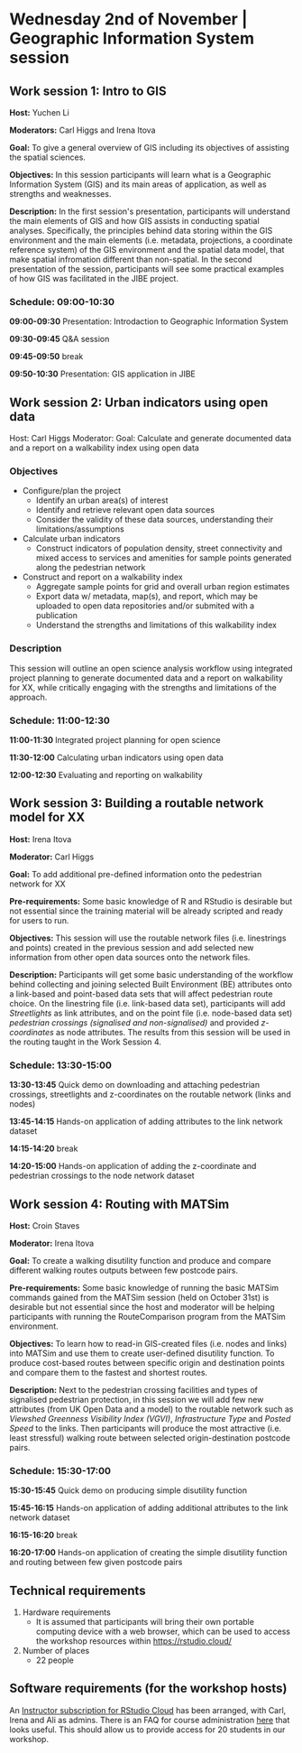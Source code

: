 # Wednesday 2nd of November | Geographic Information System session #

## Work session 1: Intro to GIS

**Host:** Yuchen Li

**Moderators:** Carl Higgs and Irena Itova

**Goal:** To give a general overview of GIS including its objectives of assisting the spatial sciences. 

**Objectives:** In this session participants will learn what is a Geographic Information System (GIS) and its main areas of application, as well as strengths and weaknesses.

**Description:** In the first session's presentation, participants will understand the main elements of GIS and how GIS assists in conducting spatial analyses. Specifically, the principles behind data storing within the GIS environment and the main elements (i.e. metadata, projections, a coordinate reference system) of the GIS environment and the spatial data model, that make spatial infromation different than non-spatial. In the second presentation of the session, participants will see some practical examples of how GIS was facilitated in the JIBE project.  

### Schedule: 09:00-10:30

**09:00-09:30** Presentation: Introdaction to Geographic Information System 

**09:30-09:45** Q&A session

**09:45-09:50** break

**09:50-10:30** Presentation: GIS application in JIBE

## Work session 2: Urban indicators using open data

Host: Carl Higgs
Moderator:
Goal: Calculate and generate documented data and a report on a walkability index using open data

### Objectives
- Configure/plan the project
  - Identify an urban area(s) of interest
  - Identify and retrieve relevant open data sources
  - Consider the validity of these data sources, understanding their limitations/assumptions
- Calculate urban indicators
  - Construct indicators of population density, street connectivity and mixed access to services and amenities for sample points generated along the pedestrian network
- Construct and report on a walkability index 
  - Aggregate sample points for grid and overall urban region estimates
  - Export data w/ metadata, map(s), and report, which may be uploaded to open data repositories and/or submited with a publication
  - Understand the strengths and limitations of this walkability index

### Description
This session will outline an open science analysis workflow using integrated project planning to generate documented data and a report on walkability for XX, while critically engaging with the strengths and limitations of the approach.

### Schedule: 11:00-12:30

**11:00-11:30** Integrated project planning for open science

**11:30-12:00** Calculating urban indicators using open data

**12:00-12:30** Evaluating and reporting on walkability     

## Work session 3: Building a routable network model for XX

**Host:** Irena Itova

**Moderator:** Carl Higgs

**Goal:** To add additional pre-defined information onto the pedestrian network for XX 

**Pre-requirements:** Some basic knowledge of R and RStudio is desirable but not essential since the training material will be already scripted and ready for users to run. 

**Objectives:** This session will use the routable network files (i.e. linestrings and points) created in the previous session and add selected new information from other open data sources onto the network files.  

**Description:** Participants will get some basic understanding of the workflow behind collecting and joining selected Built Environment (BE) attributes onto a link-based and point-based data sets that will affect pedestrian route choice. On the linestring file (i.e. link-based data set), participants will add _Streetlights_ as link attributes, and on the point file (i.e. node-based data set) _pedestrian crossings (signalised and non-signalised)_ and provided _z-coordinates_ as node attributes. The results from this session will be used in the routing taught in the Work Session 4.    

### Schedule: 13:30-15:00

**13:30-13:45** Quick demo on downloading and attaching pedestrian crossings, streetlights and z-coordinates on the routable network (links and nodes)

**13:45-14:15** Hands-on application of adding attributes to the link network dataset

**14:15-14:20** break

**14:20-15:00** Hands-on application of adding the z-coordinate and pedestrian crossings to the node network dataset

## Work session 4: Routing with MATSim 

**Host:** Croin Staves

**Moderator:** Irena Itova

**Goal:** To create a walking disutility function and produce and compare different walking routes outputs between few postcode pairs. 

**Pre-requirements:** Some basic knowledge of running the basic MATSim commands gained from the MATSim session (held on October 31st) is desirable but not essential since the host and moderator will be helping participants with running the RouteComparison program from the MATSim environment. 

**Objectives:** To learn how to read-in GIS-created files (i.e. nodes and links) into MATSim and use them to create user-defined disutility function. To produce cost-based routes between specific origin and destination points and compare them to the fastest and shortest routes. 

**Description:** Next to the pedestrian crossing facilities and types of signalised pedestrian protection, in this session we will add few
new attributes (from UK Open Data and a model) to the routable network such as _Viewshed Greenness Visibility Index (VGVI)_, _Infrastructure Type_ and _Posted Speed_ to the links. Then participants will produce the most attractive (i.e. least stressful) walking route between selected origin-destination postcode pairs.

### Schedule: 15:30-17:00

**15:30-15:45** Quick demo on producing simple disutility function 

**15:45-16:15** Hands-on application of adding additional attributes to the link network dataset

**16:15-16:20** break

**16:20-17:00** Hands-on application of creating the simple disutility function and routing between few given postcode pairs

## Technical requirements
1.	Hardware requirements
    - It is assumed that participants will bring their own portable computing device with a web browser, which can be used to access the workshop resources within https://rstudio.cloud/ 
2.	Number of places
    - 22 people

## Software requirements (for the workshop hosts)

An [Instructor subscription for RStudio Cloud](https://rstudio.cloud/plans/instructor?option=instructor) has been arranged, with Carl, Irena and Ali as admins.  There is an FAQ for course administration [here](https://education.rstudio.com/blog/2020/04/teaching-with-rstudio-cloud-q-a/) that looks useful.  This should allow us to provide access for 20 students in our workshop. 
